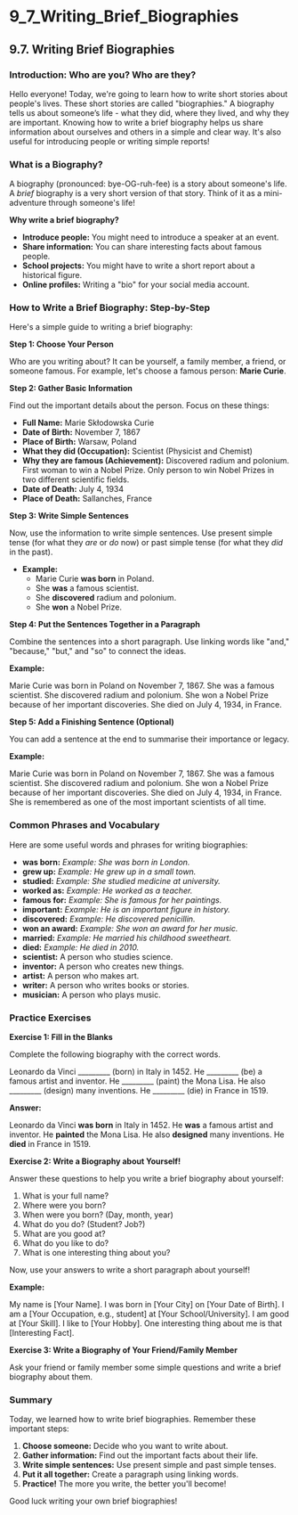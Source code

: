 # 9_7_Writing_Brief_Biographies

## 9.7. Writing Brief Biographies

### Introduction: Who are you? Who are they?

Hello everyone! Today, we're going to learn how to write short stories about people's lives. These short stories are called "biographies."  A biography tells us about someone’s life - what they did, where they lived, and why they are important. Knowing how to write a brief biography helps us share information about ourselves and others in a simple and clear way. It's also useful for introducing people or writing simple reports!

### What is a Biography?

A biography (pronounced: bye-OG-ruh-fee) is a story about someone's life. A *brief* biography is a very short version of that story. Think of it as a mini-adventure through someone's life!

**Why write a brief biography?**

*   **Introduce people:**  You might need to introduce a speaker at an event.
*   **Share information:** You can share interesting facts about famous people.
*   **School projects:** You might have to write a short report about a historical figure.
*   **Online profiles:**  Writing a "bio" for your social media account.

### How to Write a Brief Biography: Step-by-Step

Here's a simple guide to writing a brief biography:

**Step 1: Choose Your Person**

Who are you writing about?  It can be yourself, a family member, a friend, or someone famous. For example, let's choose a famous person: **Marie Curie**.

**Step 2: Gather Basic Information**

Find out the important details about the person.  Focus on these things:

*   **Full Name:** Marie Skłodowska Curie
*   **Date of Birth:** November 7, 1867
*   **Place of Birth:** Warsaw, Poland
*   **What they did (Occupation):** Scientist (Physicist and Chemist)
*   **Why they are famous (Achievement):**  Discovered radium and polonium. First woman to win a Nobel Prize. Only person to win Nobel Prizes in two different scientific fields.
*   **Date of Death:** July 4, 1934
*   **Place of Death:** Sallanches, France

**Step 3: Write Simple Sentences**

Now, use the information to write simple sentences.  Use present simple tense (for what they *are* or *do* now) or past simple tense (for what they *did* in the past).

*   **Example:**
    *   Marie Curie **was born** in Poland.
    *   She **was** a famous scientist.
    *   She **discovered** radium and polonium.
    *   She **won** a Nobel Prize.

**Step 4: Put the Sentences Together in a Paragraph**

Combine the sentences into a short paragraph. Use linking words like "and," "because," "but," and "so" to connect the ideas.

**Example:**

Marie Curie was born in Poland on November 7, 1867. She was a famous scientist.  She discovered radium and polonium.  She won a Nobel Prize because of her important discoveries.  She died on July 4, 1934, in France.

**Step 5: Add a Finishing Sentence (Optional)**

You can add a sentence at the end to summarise their importance or legacy.

**Example:**

Marie Curie was born in Poland on November 7, 1867. She was a famous scientist.  She discovered radium and polonium.  She won a Nobel Prize because of her important discoveries. She died on July 4, 1934, in France.  She is remembered as one of the most important scientists of all time.

### Common Phrases and Vocabulary

Here are some useful words and phrases for writing biographies:

*   **was born:** *Example:  She was born in London.*
*   **grew up:** *Example: He grew up in a small town.*
*   **studied:** *Example: She studied medicine at university.*
*   **worked as:** *Example: He worked as a teacher.*
*   **famous for:** *Example: She is famous for her paintings.*
*   **important:** *Example:  He is an important figure in history.*
*   **discovered:** *Example:  He discovered penicillin.*
*   **won an award:** *Example: She won an award for her music.*
*   **married:** *Example: He married his childhood sweetheart.*
*   **died:** *Example: He died in 2010.*
*   **scientist:** A person who studies science.
*   **inventor:** A person who creates new things.
*   **artist:** A person who makes art.
*   **writer:** A person who writes books or stories.
*   **musician:** A person who plays music.

### Practice Exercises

**Exercise 1: Fill in the Blanks**

Complete the following biography with the correct words.

Leonardo da Vinci _________ (born) in Italy in 1452. He _________ (be) a famous artist and inventor. He _________ (paint) the Mona Lisa. He also _________ (design) many inventions. He _________ (die) in France in 1519.

**Answer:**

Leonardo da Vinci **was born** in Italy in 1452. He **was** a famous artist and inventor. He **painted** the Mona Lisa. He also **designed** many inventions. He **died** in France in 1519.

**Exercise 2:  Write a Biography about Yourself!**

Answer these questions to help you write a brief biography about yourself:

1.  What is your full name?
2.  Where were you born?
3.  When were you born? (Day, month, year)
4.  What do you do? (Student? Job?)
5.  What are you good at?
6.  What do you like to do?
7.  What is one interesting thing about you?

Now, use your answers to write a short paragraph about yourself!

**Example:**

My name is [Your Name]. I was born in [Your City] on [Your Date of Birth]. I am a [Your Occupation, e.g., student] at [Your School/University]. I am good at [Your Skill]. I like to [Your Hobby]. One interesting thing about me is that [Interesting Fact].

**Exercise 3: Write a Biography of Your Friend/Family Member**

Ask your friend or family member some simple questions and write a brief biography about them.

### Summary

Today, we learned how to write brief biographies.  Remember these important steps:

1.  **Choose someone:**  Decide who you want to write about.
2.  **Gather information:**  Find out the important facts about their life.
3.  **Write simple sentences:**  Use present simple and past simple tenses.
4.  **Put it all together:**  Create a paragraph using linking words.
5.  **Practice!** The more you write, the better you'll become!

Good luck writing your own brief biographies!
